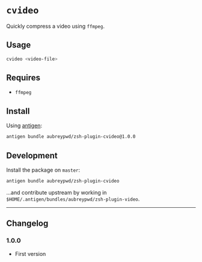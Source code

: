 # `cvideo`

Quickly compress a video using `ffmpeg`.

## Usage

```bash
cvideo <video-file>
```

## Requires

- `ffmpeg`

## Install

Using [antigen](https://github.com/zsh-users/antigen):

```bash
antigen bundle aubreypwd/zsh-plugin-cvideo@1.0.0
```

## Development

Install the package on `master`:

```bash
antigen bundle aubreypwd/zsh-plugin-cvideo
```

...and contribute upstream by working in `$HOME/.antigen/bundles/aubreypwd/zsh-plugin-video`.

---

## Changelog

### 1.0.0

- First version

